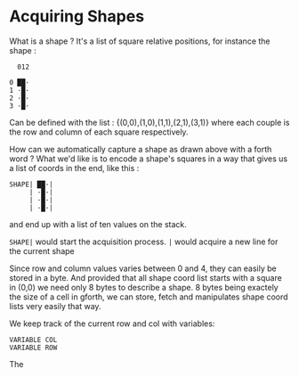 # Acquiring Shapes

What is a shape ? It's a list of square relative positions, for instance the shape :
```
  012

0 ██·
1 ·█·
2 ·█·
3 ·█·

```
Can be defined with the list : {(0,0),(1,0),(1,1),(2,1),(3,1)} where each couple is the row and column of each square respectively.

How can we automatically capture a shape as drawn above with a forth word ? What we'd like is to encode a shape's squares in a way that gives us a list of coords in the end, like this :
```
SHAPE| ██·|
     | ·█·|
     | ·█·|
     | ·█·|
```
and end up with a list of ten values on the stack.

`SHAPE|` would start the acquisition process.
`|` would acquire a new line for the current shape

Since row and column values varies between 0 and 4, they can easily be stored in a byte. And provided that all shape coord list starts with a square in (0,0) we need only 8 bytes to describe a shape. 8 bytes being exactely the size of a cell in gforth, we can store, fetch and manipulates shape coord lists very easily that way.

We keep track of the current row and col with variables:
```
VARIABLE COL
VARIABLE ROW
```

The 





